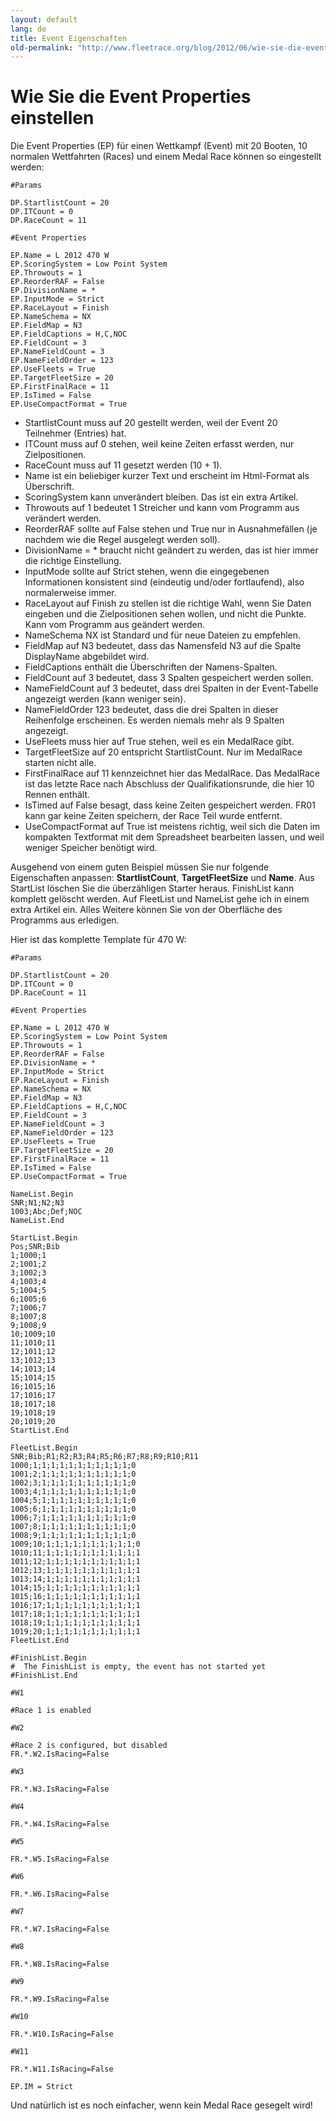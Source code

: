 ```yaml
---
layout: default
lang: de
title: Event Eigenschaften
old-permalink: "http://www.fleetrace.org/blog/2012/06/wie-sie-die-event-properties-einstellen/"
---
```

		
# Wie Sie die Event Properties einstellen

Die Event Properties (EP) für einen Wettkampf (Event) mit 20 Booten, 10 
normalen Wettfahrten (Races) und einem Medal Race können so eingestellt werden:

```
#Params

DP.StartlistCount = 20
DP.ITCount = 0
DP.RaceCount = 11

#Event Properties

EP.Name = L 2012 470 W
EP.ScoringSystem = Low Point System
EP.Throwouts = 1
EP.ReorderRAF = False
EP.DivisionName = *
EP.InputMode = Strict
EP.RaceLayout = Finish
EP.NameSchema = NX
EP.FieldMap = N3
EP.FieldCaptions = H,C,NOC
EP.FieldCount = 3
EP.NameFieldCount = 3
EP.NameFieldOrder = 123
EP.UseFleets = True
EP.TargetFleetSize = 20
EP.FirstFinalRace = 11
EP.IsTimed = False
EP.UseCompactFormat = True
```

- StartlistCount muss auf 20 gestellt werden, weil der Event 20 Teilnehmer (Entries) hat.
- ITCount muss auf 0 stehen, weil keine Zeiten erfasst werden, nur Zielpositionen.
- RaceCount muss auf 11 gesetzt werden (10 + 1).
- Name ist ein beliebiger kurzer Text und erscheint im Html-Format als Überschrift.
- ScoringSystem kann unverändert bleiben. Das ist ein extra Artikel.
- Throwouts auf 1 bedeutet 1 Streicher und kann vom Programm aus verändert werden.
- ReorderRAF sollte auf False stehen und True nur in Ausnahmefällen (je nachdem wie die Regel ausgelegt werden soll).
- DivisionName = * braucht nicht geändert zu werden, das ist hier immer die richtige Einstellung.
- InputMode sollte auf Strict stehen, wenn die eingegebenen Informationen konsistent sind (eindeutig und/oder fortlaufend), also normalerweise immer.
- RaceLayout auf Finish zu stellen ist die richtige Wahl, wenn Sie Daten eingeben und die Zielpositionen sehen wollen, und nicht die Punkte.
  Kann vom Programm aus geändert werden.
- NameSchema NX ist Standard und für neue Dateien zu empfehlen.
- FieldMap auf N3 bedeutet, dass das Namensfeld N3 auf die Spalte DisplayName abgebildet wird.
- FieldCaptions enthält die Überschriften der Namens-Spalten.
- FieldCount auf 3 bedeutet, dass 3 Spalten gespeichert werden sollen.
- NameFieldCount auf 3 bedeutet, dass drei Spalten in der Event-Tabelle angezeigt werden (kann weniger sein).
- NameFieldOrder 123 bedeutet, dass die drei Spalten in dieser Reihenfolge erscheinen. Es werden niemals mehr als 9 Spalten angezeigt.
- UseFleets muss hier auf True stehen, weil es ein MedalRace gibt.
- TargetFleetSize auf 20 entspricht StartlistCount. Nur im MedalRace starten nicht alle.
- FirstFinalRace auf 11 kennzeichnet hier das MedalRace. Das MedalRace ist das letzte Race nach Abschluss der Qualifikationsrunde, die hier 10 Rennen enthält.
- IsTimed auf False besagt, dass keine Zeiten gespeichert werden. FR01 kann gar keine Zeiten speichern, der Race Teil wurde entfernt.
- UseCompactFormat auf True ist meistens richtig, weil sich die Daten im kompakten Textformat mit dem Spreadsheet bearbeiten lassen, und weil weniger Speicher benötigt wird.

Ausgehend von einem guten Beispiel müssen Sie nur folgende Eigenschaften anpassen:
**StartlistCount**, **TargetFleetSize** und **Name**.
Aus StartList löschen Sie die überzähligen Starter heraus. 
FinishList kann komplett gelöscht werden.
Auf FleetList und NameList gehe ich in einem extra Artikel ein.
Alles Weitere können Sie von der Oberfläche des Programms aus erledigen.

Hier ist das komplette Template für 470 W:

```
#Params

DP.StartlistCount = 20
DP.ITCount = 0
DP.RaceCount = 11

#Event Properties

EP.Name = L 2012 470 W
EP.ScoringSystem = Low Point System
EP.Throwouts = 1
EP.ReorderRAF = False
EP.DivisionName = *
EP.InputMode = Strict
EP.RaceLayout = Finish
EP.NameSchema = NX
EP.FieldMap = N3
EP.FieldCaptions = H,C,NOC
EP.FieldCount = 3
EP.NameFieldCount = 3
EP.NameFieldOrder = 123
EP.UseFleets = True
EP.TargetFleetSize = 20
EP.FirstFinalRace = 11
EP.IsTimed = False
EP.UseCompactFormat = True

NameList.Begin
SNR;N1;N2;N3
1003;Abc;Def;NOC
NameList.End

StartList.Begin
Pos;SNR;Bib
1;1000;1
2;1001;2
3;1002;3
4;1003;4
5;1004;5
6;1005;6
7;1006;7
8;1007;8
9;1008;9
10;1009;10
11;1010;11
12;1011;12
13;1012;13
14;1013;14
15;1014;15
16;1015;16
17;1016;17
18;1017;18
19;1018;19
20;1019;20
StartList.End

FleetList.Begin
SNR;Bib;R1;R2;R3;R4;R5;R6;R7;R8;R9;R10;R11
1000;1;1;1;1;1;1;1;1;1;1;1;0
1001;2;1;1;1;1;1;1;1;1;1;1;0
1002;3;1;1;1;1;1;1;1;1;1;1;0
1003;4;1;1;1;1;1;1;1;1;1;1;0
1004;5;1;1;1;1;1;1;1;1;1;1;0
1005;6;1;1;1;1;1;1;1;1;1;1;0
1006;7;1;1;1;1;1;1;1;1;1;1;0
1007;8;1;1;1;1;1;1;1;1;1;1;0
1008;9;1;1;1;1;1;1;1;1;1;1;0
1009;10;1;1;1;1;1;1;1;1;1;1;0
1010;11;1;1;1;1;1;1;1;1;1;1;1
1011;12;1;1;1;1;1;1;1;1;1;1;1
1012;13;1;1;1;1;1;1;1;1;1;1;1
1013;14;1;1;1;1;1;1;1;1;1;1;1
1014;15;1;1;1;1;1;1;1;1;1;1;1
1015;16;1;1;1;1;1;1;1;1;1;1;1
1016;17;1;1;1;1;1;1;1;1;1;1;1
1017;18;1;1;1;1;1;1;1;1;1;1;1
1018;19;1;1;1;1;1;1;1;1;1;1;1
1019;20;1;1;1;1;1;1;1;1;1;1;1
FleetList.End

#FinishList.Begin
#  The FinishList is empty, the event has not started yet
#FinishList.End

#W1

#Race 1 is enabled

#W2

#Race 2 is configured, but disabled
FR.*.W2.IsRacing=False

#W3

FR.*.W3.IsRacing=False

#W4

FR.*.W4.IsRacing=False

#W5

FR.*.W5.IsRacing=False

#W6

FR.*.W6.IsRacing=False

#W7

FR.*.W7.IsRacing=False

#W8

FR.*.W8.IsRacing=False

#W9

FR.*.W9.IsRacing=False

#W10

FR.*.W10.IsRacing=False

#W11

FR.*.W11.IsRacing=False

EP.IM = Strict
```

Und natürlich ist es noch einfacher, wenn kein Medal Race gesegelt wird!
